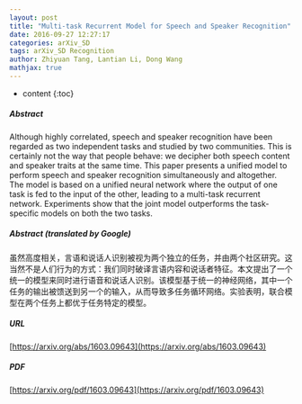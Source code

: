 ```yaml
---
layout: post
title: "Multi-task Recurrent Model for Speech and Speaker Recognition"
date: 2016-09-27 12:27:17
categories: arXiv_SD
tags: arXiv_SD Recognition
author: Zhiyuan Tang, Lantian Li, Dong Wang
mathjax: true
---
```


* content
{:toc}

##### Abstract
Although highly correlated, speech and speaker recognition have been regarded as two independent tasks and studied by two communities. This is certainly not the way that people behave: we decipher both speech content and speaker traits at the same time. This paper presents a unified model to perform speech and speaker recognition simultaneously and altogether. The model is based on a unified neural network where the output of one task is fed to the input of the other, leading to a multi-task recurrent network. Experiments show that the joint model outperforms the task-specific models on both the two tasks.

##### Abstract (translated by Google)
虽然高度相关，言语和说话人识别被视为两个独立的任务，并由两个社区研究。这当然不是人们行为的方式：我们同时破译言语内容和说话者特征。本文提出了一个统一的模型来同时进行语音和说话人识别。该模型基于统一的神经网络，其中一个任务的输出被馈送到另一个的输入，从而导致多任务循环网络。实验表明，联合模型在两个任务上都优于任务特定的模型。

##### URL
[https://arxiv.org/abs/1603.09643](https://arxiv.org/abs/1603.09643)

##### PDF
[https://arxiv.org/pdf/1603.09643](https://arxiv.org/pdf/1603.09643)

